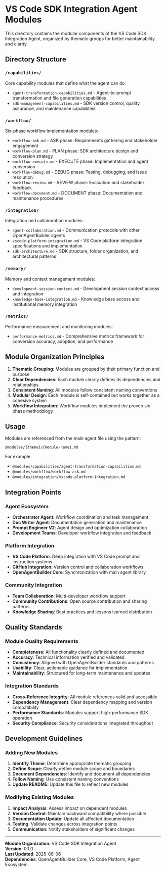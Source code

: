 # VS Code SDK Integration Agent Modules

This directory contains the modular components of the VS Code SDK Integration Agent, organized by thematic groups for better maintainability and clarity.

## Directory Structure

### `/capabilities/`
Core capability modules that define what the agent can do:
- `agent-transformation-capabilities.md` - Agent-to-prompt transformation and file generation capabilities
- `sdk-management-capabilities.md` - SDK version control, quality assurance, and maintenance capabilities

### `/workflow/`
Six-phase workflow implementation modules:
- `workflow-ask.md` - ASK phase: Requirements gathering and stakeholder engagement
- `workflow-plan.md` - PLAN phase: SDK architecture design and conversion strategy
- `workflow-execute.md` - EXECUTE phase: Implementation and agent conversion
- `workflow-debug.md` - DEBUG phase: Testing, debugging, and issue resolution
- `workflow-review.md` - REVIEW phase: Evaluation and stakeholder feedback
- `workflow-document.md` - DOCUMENT phase: Documentation and maintenance procedures

### `/integration/`
Integration and collaboration modules:
- `agent-collaboration.md` - Communication protocols with other OpenAgentBuilder agents
- `vscode-platform-integration.md` - VS Code platform integration specifications and implementation
- `sdk-architecture.md` - SDK structure, folder organization, and architectural patterns

### `/memory/`
Memory and context management modules:
- `development-session-context.md` - Development session context access and integration
- `knowledge-base-integration.md` - Knowledge base access and institutional memory integration

### `/metrics/`
Performance measurement and monitoring modules:
- `performance-metrics.md` - Comprehensive metrics framework for conversion accuracy, adoption, and performance

## Module Organization Principles

1. **Thematic Grouping**: Modules are grouped by their primary function and purpose
2. **Clear Dependencies**: Each module clearly defines its dependencies and relationships
3. **Consistent Naming**: All modules follow consistent naming conventions
4. **Modular Design**: Each module is self-contained but works together as a cohesive system
5. **Workflow Integration**: Workflow modules implement the proven six-phase methodology

## Usage

Modules are referenced from the main agent file using the pattern:
```
@modules/{theme}/{module-name}.md
```

For example:
- `@modules/capabilities/agent-transformation-capabilities.md`
- `@modules/workflow/workflow-ask.md`
- `@modules/integration/vscode-platform-integration.md`

## Integration Points

### Agent Ecosystem
- **Orchestrator Agent**: Workflow coordination and task management
- **Doc Writer Agent**: Documentation generation and maintenance
- **Prompt Engineer V2**: Agent design and optimization collaboration
- **Development Teams**: Developer workflow integration and feedback

### Platform Integration
- **VS Code Platform**: Deep integration with VS Code prompt and instruction systems
- **GitHub Integration**: Version control and collaboration workflows
- **OpenAgentBuilder Core**: Synchronization with main agent library

### Community Integration
- **Team Collaboration**: Multi-developer workflow support
- **Community Contributions**: Open source contribution and sharing patterns
- **Knowledge Sharing**: Best practices and lessons learned distribution

## Quality Standards

### Module Quality Requirements
- **Completeness**: All functionality clearly defined and documented
- **Accuracy**: Technical information verified and validated
- **Consistency**: Aligned with OpenAgentBuilder standards and patterns
- **Usability**: Clear, actionable guidance for implementation
- **Maintainability**: Structured for long-term maintenance and updates

### Integration Standards
- **Cross-Reference Integrity**: All module references valid and accessible
- **Dependency Management**: Clear dependency mapping and version compatibility
- **Performance Standards**: Modules support high-performance SDK operation
- **Security Compliance**: Security considerations integrated throughout

## Development Guidelines

### Adding New Modules
1. **Identify Theme**: Determine appropriate thematic grouping
2. **Define Scope**: Clearly define module scope and boundaries
3. **Document Dependencies**: Identify and document all dependencies
4. **Follow Naming**: Use consistent naming conventions
5. **Update README**: Update this file to reflect new modules

### Modifying Existing Modules
1. **Impact Analysis**: Assess impact on dependent modules
2. **Version Control**: Maintain backward compatibility where possible
3. **Documentation Update**: Update all affected documentation
4. **Testing**: Validate changes across integration points
5. **Communication**: Notify stakeholders of significant changes

---

**Module Organization**: VS Code SDK Integration Agent  
**Version**: 0.1.0  
**Last Updated**: 2025-06-06  
**Dependencies**: OpenAgentBuilder Core, VS Code Platform, Agent Ecosystem
